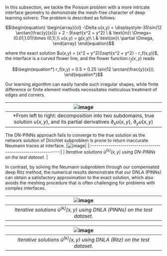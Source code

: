 In this subsection, we tackle the Poisson problem with a more intricate interface geometry to demonstrate the mesh-free character of deep learning solvers. The problem is described as follows:
```math
\begin{equation}
\begin{array}{cl}
-\Delta u(x,y)  = \displaystyle-35\sin(12 \arctan(\frac{y}{x})) + 2 - 9\sqrt{x^2 + y^2}  \ & \text{in}\ \Omega=(0.01,1.01)\times (0,1),\\
u(x,y) = g(x,y)\ \ & \text{on}\ \partial \Omega,
\end{array}
\end{equation}
```
where the exact solution $u(x,y) = (x^2 + y^2)(\sqrt{x^2 + y^2} - r_f(x,y))$, the interface is a curved flower line, and the flower function $r_f(x,y)$ reads
```math
\begin{equation*}
	r_f(x,y) = 0.5 + 0.25 \sin(12 \arctan(\frac{y}{x})).
\end{equation*}
```
Our learning algorithm can easily handle such irregular shapes, while finite difference or finite element methods necessitates meticulous treatment of edges and corners.

|![image](https://github.com/AI4SC-TJU/DDLM/assets/93070782/00192b1b-7616-4d3f-9ed0-273208b6be0f)|
|:--------------------------------------------------------------:|
| *From left to right: decomposition into two subdomains, true solution $`u(x,y)`$, and its partial derivatives $`\partial_x u(x,y)`$, $`\partial_y u(x,y)`$ |


The DN-PINNs approach fails to converge to the true solution as the network solution of Dirichlet subproblem is prone to return inaccurate Neumann traces at interface.
|![image](https://github.com/AI4SC-TJU/DDLM/assets/93070782/dd7d6036-70fe-484f-a174-cf05a32c62ac)|
|:--------------------------------------------------------------:|
| *Iterative solutions $`\hat{u}^{[k]}(x,y)`$ using DN-PINNs on the test dataset.* |


In contrast, by solving the Neumann subproblem through our compensated deep Ritz method, the numerical results demonstrate that our DNLA (PINNs) can obtain a satisfactory approximation to the exact solution, which also avoids the meshing procedure that is often challenging for problems with complex interfaces. 

|![image](https://github.com/AI4SC-TJU/DDLM/assets/93070782/d20c8753-aa7a-4b39-9701-e782827fa3a3)|
|:--------------------------------------------------------------:|
| *Iterative solutions $`\hat{u}^{[k]}(x,y)`$ using DNLA (PINNs) on the test dataset.* |

|![image](https://github.com/AI4SC-TJU/DDLM/assets/93070782/9313cf33-c7d1-4973-a481-46fb4c000d2c)|
|:--------------------------------------------------------------:|
| *Iterative solutions $`\hat{u}^{[k]}(x,y)`$ using DNLA (Ritz) on the test dataset.* |





